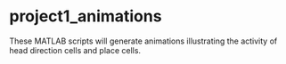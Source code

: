 # project1_animations
These MATLAB scripts will generate animations illustrating the activity of head direction cells and place cells.
